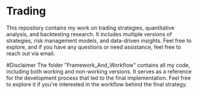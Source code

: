 # Trading
This repository contains my work on trading strategies, quantitative analysis, and backtesting research. It includes multiple versions of strategies, risk management models, and data-driven insights. Feel free to explore, and if you have any questions or need assistance, feel free to reach out via email.


#Disclaimer
The folder "Framework_And_Workflow" contains all my code, including both working and non-working versions. It serves as a reference for the development process that led to the final implementation. Feel free to explore it if you're interested in the workflow behind the final strategy.

